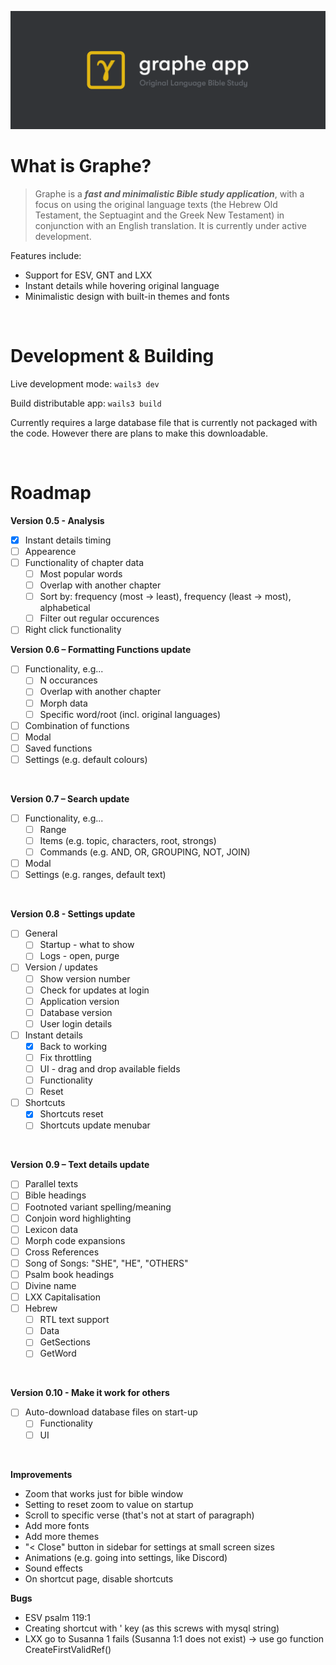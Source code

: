 ![Graphe](https://raw.githubusercontent.com/gabbersonger/graphe-app/main/build/banner.png)
<br />

# What is Graphe?

> Graphe is a **_fast and minimalistic Bible study application_**, with a focus on using the original language texts (the Hebrew Old Testament, the Septuagint and the Greek New Testament) in conjunction with an English translation. It is currently under active development.

Features include:

- Support for ESV, GNT and LXX
- Instant details while hovering original language
- Minimalistic design with built-in themes and fonts

<br/>

# Development & Building

Live development mode: `wails3 dev`

Build distributable app: `wails3 build`

Currently requires a large database file that is currently not packaged with the code. However there are plans to make this downloadable.

<br/>

# Roadmap

**Version 0.5 - Analysis**
- [x] Instant details timing
- [ ] Appearence
- [ ] Functionality of chapter data
  - [ ] Most popular words
  - [ ] Overlap with another chapter
  - [ ] Sort by: frequency (most -> least), frequency (least -> most), alphabetical
  - [ ] Filter out regular occurences
- [ ] Right click functionality

**Version 0.6 – Formatting Functions update**

- [ ] Functionality, e.g...
  - [ ] N occurances
  - [ ] Overlap with another chapter
  - [ ] Morph data
  - [ ] Specific word/root (incl. original languages)
- [ ] Combination of functions
- [ ] Modal
- [ ] Saved functions
- [ ] Settings (e.g. default colours)

<br/>

**Version 0.7 – Search update**

- [ ] Functionality, e.g...
  - [ ] Range
  - [ ] Items (e.g. topic, characters, root, strongs)
  - [ ] Commands (e.g. AND, OR, GROUPING, NOT, JOIN)
- [ ] Modal
- [ ] Settings (e.g. ranges, default text)

<br/>

**Version 0.8 - Settings update**
- [ ] General
  - [ ] Startup - what to show
  - [ ] Logs - open, purge
- [ ] Version / updates
  - [ ] Show version number
  - [ ] Check for updates at login
  - [ ] Application version
  - [ ] Database version
  - [ ] User login details
- [ ] Instant details
  - [x] Back to working
  - [ ] Fix throttling
  - [ ] UI - drag and drop available fields
  - [ ] Functionality
  - [ ] Reset
- [ ] Shortcuts
  - [x] Shortcuts reset
  - [ ] Shortcuts update menubar

<br/>

**Version 0.9 – Text details update**

- [ ] Parallel texts
- [ ] Bible headings
- [ ] Footnoted variant spelling/meaning
- [ ] Conjoin word highlighting
- [ ] Lexicon data
- [ ] Morph code expansions
- [ ] Cross References
- [ ] Song of Songs: "SHE", "HE", "OTHERS"
- [ ] Psalm book headings
- [ ] Divine name
- [ ] LXX Capitalisation
- [ ] Hebrew
  - [ ] RTL text support
  - [ ] Data
  - [ ] GetSections
  - [ ] GetWord
<br/>

**Version 0.10 - Make it work for others**

- [ ] Auto-download database files on start-up
  - [ ] Functionality
  - [ ] UI

<br/>

**Improvements**

- Zoom that works just for bible window
- Setting to reset zoom to value on startup
- Scroll to specific verse (that's not at start of paragraph)
- Add more fonts
- Add more themes
- "< Close" button in sidebar for settings at small screen sizes
- Animations (e.g. going into settings, like Discord)
- Sound effects
- On shortcut page, disable shortcuts

**Bugs**

- ESV psalm 119:1
- Creating shortcut with ' key (as this screws with mysql string)
- LXX go to Susanna 1 fails (Susanna 1:1 does not exist) -> use go function CreateFirstValidRef()
